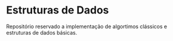 # Estruturas de Dados
Repositório reservado a implementação de algortimos clássicos e estruturas de dados básicas.
